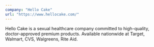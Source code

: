 ```yaml
---
company: "Hello Cake"
url: "https://www.hellocake.com/"
---
```


Hello Cake is a sexual healthcare company committed to high-quality, doctor-approved premium products. Available nationwide at Target, Walmart, CVS, Walgreens, Rite Aid.
